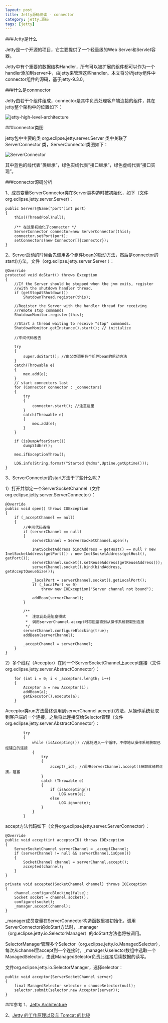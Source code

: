 ```yaml
---
layout: post
title: Jetty源码阅读 - connector
category: jetty,源码
tags: [jetty]
---
```


###Jetty是什么

Jetty是一个开源的项目，它主要提供了一个轻量级的Web Server和Servlet容器。

Jetty中有个重要的数据结构Handler，所有可以被扩展的组件都可以作为一个handler添加到server中，由jetty来管理这些handler。本文将分析jetty组件中connector组件的源码，基于jetty-9.3.0。

###什么是connnector

Jetty由若干个组件组成，connector是其中负责处理客户端连接的组件，其在jetty整个架构中的位置如下：

![jetty-high-level-architecture](/assets/images/jetty-high-level-architecture.png)

###connector类图

jetty包中主要的类 org.eclipse.jetty.server.Server 类中关联了 ServerConnector 类，ServerConnector类图如下：

![ServerConnector](/assets/images/ServerConnector.jpg)

其中蓝色的线代表“类继承”，绿色实线代表“接口继承”，绿色虚线代表“接口实现”。

###connector源码分析

1、成员变量ServerConnector类在Server类构造时被初始化，如下（文件org.eclipse.jetty.server.Server）：

    public Server(@Name("port")int port)
    {
        this((ThreadPool)null);

        /** 在这里初始化了connector */
        ServerConnector connector=new ServerConnector(this);
        connector.setPort(port);
        setConnectors(new Connector[]{connector});
    } 

2、Server启动的时候会先调用各个组件bean的启动方法，然后是connector的start()方法，文件（org.eclipse.jetty.server.Server ）：

    @Override
    protected void doStart() throws Exception
    {
        //If the Server should be stopped when the jvm exits, register
        //with the shutdown handler thread.
        if (getStopAtShutdown())
            ShutdownThread.register(this);

        //Register the Server with the handler thread for receiving
        //remote stop commands
        ShutdownMonitor.register(this);
        
        //Start a thread waiting to receive "stop" commands.
        ShutdownMonitor.getInstance().start(); // initialize

        //中间代码省去

        try
        {
            super.doStart(); //由父类调用各个组件bean的启动方法
        }
        catch(Throwable e)
        {
            mex.add(e);
        }
        // start connectors last
        for (Connector connector : _connectors)
        {
            try
            {   
                connector.start(); //注意这里
            }
            catch(Throwable e)
            {
                mex.add(e);
            }
        }
        
        if (isDumpAfterStart())
            dumpStdErr();

        mex.ifExceptionThrow();

        LOG.info(String.format("Started @%dms",Uptime.getUptime()));
    }

3、ServerConnector的start方法干了些什么呢？

1）打开并绑定一个ServerSocketChannel（文件org.eclipse.jetty.server.ServerConnector）：

    @Override
    public void open() throws IOException
    {
        if (_acceptChannel == null)
        {
            //中间代码省略
            if (serverChannel == null)
            {
                serverChannel = ServerSocketChannel.open();

                InetSocketAddress bindAddress = getHost() == null ? new InetSocketAddress(getPort()) : new InetSocketAddress(getHost(), getPort());
                serverChannel.socket().setReuseAddress(getReuseAddress());
                serverChannel.socket().bind(bindAddress, getAcceptQueueSize());

                _localPort = serverChannel.socket().getLocalPort();
                if (_localPort <= 0)
                    throw new IOException("Server channel not bound");

                addBean(serverChannel);
            }

            /**
             *  注意此处是阻塞模式
             *  调用serverChannel.accept时将阻塞直到从操作系统获取到连接
             */
            serverChannel.configureBlocking(true);
            addBean(serverChannel);

            _acceptChannel = serverChannel;
        }
    }

2）多个线程（Acceptor）在同一个ServerSocketChannel上accept连接（文件org.eclipse.jetty.server.AbstractConnector）：

        for (int i = 0; i < _acceptors.length; i++)
        {
            Acceptor a = new Acceptor(i);
            addBean(a);
            getExecutor().execute(a);
        }

Acceptor类run方法最终调用到serverChannel.accept()方法，从操作系统获取到客户端的一个连接，之后将此连接交给Selector管理（文件org.eclipse.jetty.server.AbstractConnector）：

            try
            {
                while (isAccepting()) //此处进入一个循环，不停地从操作系统获取已经建立的连接
                {
                    try
                    {
                        accept(_id); //调用serverChannel.accept()获取就绪的连接，阻塞
                    }
                    catch (Throwable e)
                    {
                        if (isAccepting())
                            LOG.warn(e);
                        else
                            LOG.ignore(e);
                    }
                }
            }

accept方法代码如下（文件org.eclipse.jetty.server.ServerConnector）：

    @Override
    public void accept(int acceptorID) throws IOException
    {
        ServerSocketChannel serverChannel = _acceptChannel;
        if (serverChannel != null && serverChannel.isOpen())
        {
            SocketChannel channel = serverChannel.accept();
            accepted(channel);
        }
    }
    
    private void accepted(SocketChannel channel) throws IOException
    {
        channel.configureBlocking(false);
        Socket socket = channel.socket();
        configure(socket);
        _manager.accept(channel);
    }

_manager成员变量在ServerConnector构造函数里被初始化，调用ServerConnector的doStart方法时，_manager（org.eclipse.jetty.io.SelectorManager）的doStart方法也将被调用。

SelectorManager管理多个Selector（org.eclipse.jetty.io.ManagedSelector），每次从channel里accept到一个连接时，_manager从selector数组中选取一个ManagedSelector，由此ManagedSelector负责此连接后续数据的读写。

文件org.eclipse.jetty.io.SelectorManager，选择selector：

    public void acceptor(ServerSocketChannel server)
    {
        final ManagedSelector selector = chooseSelector(null);
        selector.submit(selector.new Acceptor(server));
    }

###参考
1、[Jetty Architecture](http://www.eclipse.org/jetty/documentation/current/architecture.html#basic-architecture)

2、[Jetty 的工作原理以及与 Tomcat 的比较](http://www.ibm.com/developerworks/cn/java/j-lo-jetty/)
